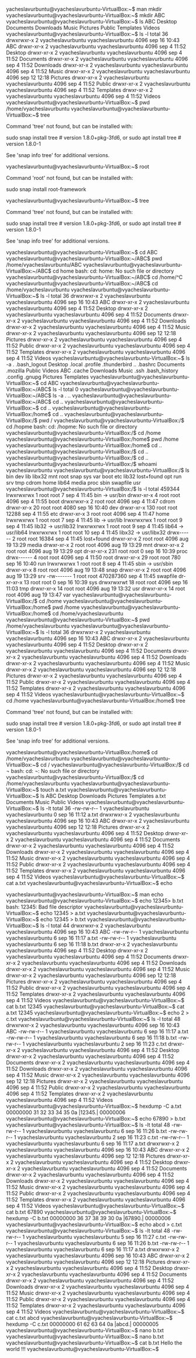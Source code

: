 yacheslavurbuntu@vyacheslavurbuntu-VirtualBox:~$  man mkdir
vyacheslavurbuntu@vyacheslavurbuntu-VirtualBox:~$ mkdir ABC
vyacheslavurbuntu@vyacheslavurbuntu-VirtualBox:~$ ls
ABC  Desktop  Documents  Downloads  Music  Pictures  Public  Templates  Videos
vyacheslavurbuntu@vyacheslavurbuntu-VirtualBox:~$ ls -l
total 36
drwxrwxr-x 2 vyacheslavurbuntu vyacheslavurbuntu 4096 sep 16 10:43 ABC
drwxr-xr-x 2 vyacheslavurbuntu vyacheslavurbuntu 4096 sep  4 11:52 Desktop
drwxr-xr-x 2 vyacheslavurbuntu vyacheslavurbuntu 4096 sep  4 11:52 Documents
drwxr-xr-x 2 vyacheslavurbuntu vyacheslavurbuntu 4096 sep  4 11:52 Downloads
drwxr-xr-x 2 vyacheslavurbuntu vyacheslavurbuntu 4096 sep  4 11:52 Music
drwxr-xr-x 2 vyacheslavurbuntu vyacheslavurbuntu 4096 sep 12 12:18 Pictures
drwxr-xr-x 2 vyacheslavurbuntu vyacheslavurbuntu 4096 sep  4 11:52 Public
drwxr-xr-x 2 vyacheslavurbuntu vyacheslavurbuntu 4096 sep  4 11:52 Templates
drwxr-xr-x 2 vyacheslavurbuntu vyacheslavurbuntu 4096 sep  4 11:52 Videos
vyacheslavurbuntu@vyacheslavurbuntu-VirtualBox:~$ pwd
/home/vyacheslavurbuntu
vyacheslavurbuntu@vyacheslavurbuntu-VirtualBox:~$ tree

Command 'tree' not found, but can be installed with:

sudo snap install tree  # version 1.8.0+pkg-3fd6, or
sudo apt  install tree  # version 1.8.0-1

See 'snap info tree' for additional versions.

vyacheslavurbuntu@vyacheslavurbuntu-VirtualBox:~$ root

Command 'root' not found, but can be installed with:

sudo snap install root-framework

vyacheslavurbuntu@vyacheslavurbuntu-VirtualBox:~$ tree

Command 'tree' not found, but can be installed with:

sudo snap install tree  # version 1.8.0+pkg-3fd6, or
sudo apt  install tree  # version 1.8.0-1

See 'snap info tree' for additional versions.

vyacheslavurbuntu@vyacheslavurbuntu-VirtualBox:~$ cd ABC
vyacheslavurbuntu@vyacheslavurbuntu-VirtualBox:~/ABC$ pwd
/home/vyacheslavurbuntu/ABC
vyacheslavurbuntu@vyacheslavurbuntu-VirtualBox:~/ABC$ cd home
bash: cd: home: No such file or directory
vyacheslavurbuntu@vyacheslavurbuntu-VirtualBox:~/ABC$ cd /home/^C
vyacheslavurbuntu@vyacheslavurbuntu-VirtualBox:~/ABC$ cd /home/vyacheslavurbuntu
vyacheslavurbuntu@vyacheslavurbuntu-VirtualBox:~$ ls -l
total 36
drwxrwxr-x 2 vyacheslavurbuntu vyacheslavurbuntu 4096 sep 16 10:43 ABC
drwxr-xr-x 2 vyacheslavurbuntu vyacheslavurbuntu 4096 sep  4 11:52 Desktop
drwxr-xr-x 2 vyacheslavurbuntu vyacheslavurbuntu 4096 sep  4 11:52 Documents
drwxr-xr-x 2 vyacheslavurbuntu vyacheslavurbuntu 4096 sep  4 11:52 Downloads
drwxr-xr-x 2 vyacheslavurbuntu vyacheslavurbuntu 4096 sep  4 11:52 Music
drwxr-xr-x 2 vyacheslavurbuntu vyacheslavurbuntu 4096 sep 12 12:18 Pictures
drwxr-xr-x 2 vyacheslavurbuntu vyacheslavurbuntu 4096 sep  4 11:52 Public
drwxr-xr-x 2 vyacheslavurbuntu vyacheslavurbuntu 4096 sep  4 11:52 Templates
drwxr-xr-x 2 vyacheslavurbuntu vyacheslavurbuntu 4096 sep  4 11:52 Videos
vyacheslavurbuntu@vyacheslavurbuntu-VirtualBox:~$ ls -a
.              .bash_logout  Desktop    .local    .profile   .thunderbird
..             .bashrc       Documents  .mozilla  Public     Videos
ABC            .cache        Downloads  Music     .ssh
.bash_history  .config       .gnupg     Pictures  Templates
vyacheslavurbuntu@vyacheslavurbuntu-VirtualBox:~$ cd ABC
vyacheslavurbuntu@vyacheslavurbuntu-VirtualBox:~/ABC$ ls -l
total 0
vyacheslavurbuntu@vyacheslavurbuntu-VirtualBox:~/ABC$ ls -a
.  ..
vyacheslavurbuntu@vyacheslavurbuntu-VirtualBox:~/ABC$ cd ..
vyacheslavurbuntu@vyacheslavurbuntu-VirtualBox:~$ cd ..
vyacheslavurbuntu@vyacheslavurbuntu-VirtualBox:/home$ cd ..
vyacheslavurbuntu@vyacheslavurbuntu-VirtualBox:/$ pwd
/
vyacheslavurbuntu@vyacheslavurbuntu-VirtualBox:/$ cd /hopme
bash: cd: /hopme: No such file or directory
vyacheslavurbuntu@vyacheslavurbuntu-VirtualBox:/$ cd /home
vyacheslavurbuntu@vyacheslavurbuntu-VirtualBox:/home$ pwd
/home
vyacheslavurbuntu@vyacheslavurbuntu-VirtualBox:/home$ cd ..
vyacheslavurbuntu@vyacheslavurbuntu-VirtualBox:/$ cd ..
vyacheslavurbuntu@vyacheslavurbuntu-VirtualBox:/$ cd ..
vyacheslavurbuntu@vyacheslavurbuntu-VirtualBox:/$ whoami
vyacheslavurbuntu
vyacheslavurbuntu@vyacheslavurbuntu-VirtualBox:/$ ls
bin    dev   lib    libx32      mnt   root  snap      sys  var
boot   etc   lib32  lost+found  opt   run   srv       tmp
cdrom  home  lib64  media       proc  sbin  swapfile  usr
vyacheslavurbuntu@vyacheslavurbuntu-VirtualBox:/$ ls -l
total 459344
lrwxrwxrwx   1 root root         7 sep  4 11:45 bin -> usr/bin
drwxr-xr-x   4 root root      4096 sep  4 11:55 boot
drwxrwxr-x   2 root root      4096 sep  4 11:47 cdrom
drwxr-xr-x  20 root root      4080 sep 16 10:40 dev
drwxr-xr-x 130 root root     12288 sep  4 11:55 etc
drwxr-xr-x   3 root root      4096 sep  4 11:47 home
lrwxrwxrwx   1 root root         7 sep  4 11:45 lib -> usr/lib
lrwxrwxrwx   1 root root         9 sep  4 11:45 lib32 -> usr/lib32
lrwxrwxrwx   1 root root         9 sep  4 11:45 lib64 -> usr/lib64
lrwxrwxrwx   1 root root        10 sep  4 11:45 libx32 -> usr/libx32
drwx------   2 root root     16384 sep  4 11:45 lost+found
drwxr-xr-x   2 root root      4096 aug 19 13:29 media
drwxr-xr-x   2 root root      4096 aug 19 13:29 mnt
drwxr-xr-x   2 root root      4096 aug 19 13:29 opt
dr-xr-xr-x 231 root root         0 sep 16 10:39 proc
drwx------   4 root root      4096 sep  4 11:50 root
drwxr-xr-x  29 root root       780 sep 16 10:40 run
lrwxrwxrwx   1 root root         8 sep  4 11:45 sbin -> usr/sbin
drwxr-xr-x   8 root root      4096 aug 19 13:48 snap
drwxr-xr-x   2 root root      4096 aug 19 13:29 srv
-rw-------   1 root root 470287360 sep  4 11:45 swapfile
dr-xr-xr-x  13 root root         0 sep 16 10:39 sys
drwxrwxrwt  18 root root      4096 sep 16 11:03 tmp
drwxr-xr-x  14 root root      4096 aug 19 13:32 usr
drwxr-xr-x  14 root root      4096 aug 19 13:47 var
vyacheslavurbuntu@vyacheslavurbuntu-VirtualBox:/$ cd /home
vyacheslavurbuntu@vyacheslavurbuntu-VirtualBox:/home$ pwd
/home
vyacheslavurbuntu@vyacheslavurbuntu-VirtualBox:/home$ cd /home/vyacheslavurbuntu
vyacheslavurbuntu@vyacheslavurbuntu-VirtualBox:~$ pwd
/home/vyacheslavurbuntu
vyacheslavurbuntu@vyacheslavurbuntu-VirtualBox:~$ ls -l
total 36
drwxrwxr-x 2 vyacheslavurbuntu vyacheslavurbuntu 4096 sep 16 10:43 ABC
drwxr-xr-x 2 vyacheslavurbuntu vyacheslavurbuntu 4096 sep  4 11:52 Desktop
drwxr-xr-x 2 vyacheslavurbuntu vyacheslavurbuntu 4096 sep  4 11:52 Documents
drwxr-xr-x 2 vyacheslavurbuntu vyacheslavurbuntu 4096 sep  4 11:52 Downloads
drwxr-xr-x 2 vyacheslavurbuntu vyacheslavurbuntu 4096 sep  4 11:52 Music
drwxr-xr-x 2 vyacheslavurbuntu vyacheslavurbuntu 4096 sep 12 12:18 Pictures
drwxr-xr-x 2 vyacheslavurbuntu vyacheslavurbuntu 4096 sep  4 11:52 Public
drwxr-xr-x 2 vyacheslavurbuntu vyacheslavurbuntu 4096 sep  4 11:52 Templates
drwxr-xr-x 2 vyacheslavurbuntu vyacheslavurbuntu 4096 sep  4 11:52 Videos
vyacheslavurbuntu@vyacheslavurbuntu-VirtualBox:~$ cd /home
vyacheslavurbuntu@vyacheslavurbuntu-VirtualBox:/home$ tree

Command 'tree' not found, but can be installed with:

sudo snap install tree  # version 1.8.0+pkg-3fd6, or
sudo apt  install tree  # version 1.8.0-1

See 'snap info tree' for additional versions.

vyacheslavurbuntu@vyacheslavurbuntu-VirtualBox:/home$ cd /home/vyacheslavurbuntu
vyacheslavurbuntu@vyacheslavurbuntu-VirtualBox:~$ cd /
vyacheslavurbuntu@vyacheslavurbuntu-VirtualBox:/$ cd ¬
bash: cd: ¬: No such file or directory
vyacheslavurbuntu@vyacheslavurbuntu-VirtualBox:/$ cd /home/vyacheslavurbuntu
vyacheslavurbuntu@vyacheslavurbuntu-VirtualBox:~$ touch a.txt
vyacheslavurbuntu@vyacheslavurbuntu-VirtualBox:~$ ls
ABC    Desktop    Downloads  Pictures  Templates
a.txt  Documents  Music      Public    Videos
vyacheslavurbuntu@vyacheslavurbuntu-VirtualBox:~$ ls -lt
total 36
-rw-rw-r-- 1 vyacheslavurbuntu vyacheslavurbuntu    0 sep 16 11:12 a.txt
drwxrwxr-x 2 vyacheslavurbuntu vyacheslavurbuntu 4096 sep 16 10:43 ABC
drwxr-xr-x 2 vyacheslavurbuntu vyacheslavurbuntu 4096 sep 12 12:18 Pictures
drwxr-xr-x 2 vyacheslavurbuntu vyacheslavurbuntu 4096 sep  4 11:52 Desktop
drwxr-xr-x 2 vyacheslavurbuntu vyacheslavurbuntu 4096 sep  4 11:52 Documents
drwxr-xr-x 2 vyacheslavurbuntu vyacheslavurbuntu 4096 sep  4 11:52 Downloads
drwxr-xr-x 2 vyacheslavurbuntu vyacheslavurbuntu 4096 sep  4 11:52 Music
drwxr-xr-x 2 vyacheslavurbuntu vyacheslavurbuntu 4096 sep  4 11:52 Public
drwxr-xr-x 2 vyacheslavurbuntu vyacheslavurbuntu 4096 sep  4 11:52 Templates
drwxr-xr-x 2 vyacheslavurbuntu vyacheslavurbuntu 4096 sep  4 11:52 Videos
vyacheslavurbuntu@vyacheslavurbuntu-VirtualBox:~$ cat a.txt
vyacheslavurbuntu@vyacheslavurbuntu-VirtualBox:~$ echo

vyacheslavurbuntu@vyacheslavurbuntu-VirtualBox:~$ man echo
vyacheslavurbuntu@vyacheslavurbuntu-VirtualBox:~$ echo 12345> b.txt
bash: 12345: Bad file descriptor
vyacheslavurbuntu@vyacheslavurbuntu-VirtualBox:~$ echo 12345 > a.txt
vyacheslavurbuntu@vyacheslavurbuntu-VirtualBox:~$ echo 12345 > b.txt
vyacheslavurbuntu@vyacheslavurbuntu-VirtualBox:~$ ls -l
total 44
drwxrwxr-x 2 vyacheslavurbuntu vyacheslavurbuntu 4096 sep 16 10:43 ABC
-rw-rw-r-- 1 vyacheslavurbuntu vyacheslavurbuntu    6 sep 16 11:17 a.txt
-rw-rw-r-- 1 vyacheslavurbuntu vyacheslavurbuntu    6 sep 16 11:18 b.txt
drwxr-xr-x 2 vyacheslavurbuntu vyacheslavurbuntu 4096 sep  4 11:52 Desktop
drwxr-xr-x 2 vyacheslavurbuntu vyacheslavurbuntu 4096 sep  4 11:52 Documents
drwxr-xr-x 2 vyacheslavurbuntu vyacheslavurbuntu 4096 sep  4 11:52 Downloads
drwxr-xr-x 2 vyacheslavurbuntu vyacheslavurbuntu 4096 sep  4 11:52 Music
drwxr-xr-x 2 vyacheslavurbuntu vyacheslavurbuntu 4096 sep 12 12:18 Pictures
drwxr-xr-x 2 vyacheslavurbuntu vyacheslavurbuntu 4096 sep  4 11:52 Public
drwxr-xr-x 2 vyacheslavurbuntu vyacheslavurbuntu 4096 sep  4 11:52 Templates
drwxr-xr-x 2 vyacheslavurbuntu vyacheslavurbuntu 4096 sep  4 11:52 Videos
vyacheslavurbuntu@vyacheslavurbuntu-VirtualBox:~$ cat b.txt
12345
vyacheslavurbuntu@vyacheslavurbuntu-VirtualBox:~$ cat a.txt
12345
vyacheslavurbuntu@vyacheslavurbuntu-VirtualBox:~$ echo 2 > c.txt
vyacheslavurbuntu@vyacheslavurbuntu-VirtualBox:~$ ls -l
total 48
drwxrwxr-x 2 vyacheslavurbuntu vyacheslavurbuntu 4096 sep 16 10:43 ABC
-rw-rw-r-- 1 vyacheslavurbuntu vyacheslavurbuntu    6 sep 16 11:17 a.txt
-rw-rw-r-- 1 vyacheslavurbuntu vyacheslavurbuntu    6 sep 16 11:18 b.txt
-rw-rw-r-- 1 vyacheslavurbuntu vyacheslavurbuntu    2 sep 16 11:23 c.txt
drwxr-xr-x 2 vyacheslavurbuntu vyacheslavurbuntu 4096 sep  4 11:52 Desktop
drwxr-xr-x 2 vyacheslavurbuntu vyacheslavurbuntu 4096 sep  4 11:52 Documents
drwxr-xr-x 2 vyacheslavurbuntu vyacheslavurbuntu 4096 sep  4 11:52 Downloads
drwxr-xr-x 2 vyacheslavurbuntu vyacheslavurbuntu 4096 sep  4 11:52 Music
drwxr-xr-x 2 vyacheslavurbuntu vyacheslavurbuntu 4096 sep 12 12:18 Pictures
drwxr-xr-x 2 vyacheslavurbuntu vyacheslavurbuntu 4096 sep  4 11:52 Public
drwxr-xr-x 2 vyacheslavurbuntu vyacheslavurbuntu 4096 sep  4 11:52 Templates
drwxr-xr-x 2 vyacheslavurbuntu vyacheslavurbuntu 4096 sep  4 11:52 Videos
vyacheslavurbuntu@vyacheslavurbuntu-VirtualBox:~$ hexdump -C a.txt
00000000  31 32 33 34 35 0a                                 |12345.|
00000006
vyacheslavurbuntu@vyacheslavurbuntu-VirtualBox:~$ echo 67890 > b.txt
vyacheslavurbuntu@vyacheslavurbuntu-VirtualBox:~$ ls -lt
total 48
-rw-rw-r-- 1 vyacheslavurbuntu vyacheslavurbuntu    6 sep 16 11:26 b.txt
-rw-rw-r-- 1 vyacheslavurbuntu vyacheslavurbuntu    2 sep 16 11:23 c.txt
-rw-rw-r-- 1 vyacheslavurbuntu vyacheslavurbuntu    6 sep 16 11:17 a.txt
drwxrwxr-x 2 vyacheslavurbuntu vyacheslavurbuntu 4096 sep 16 10:43 ABC
drwxr-xr-x 2 vyacheslavurbuntu vyacheslavurbuntu 4096 sep 12 12:18 Pictures
drwxr-xr-x 2 vyacheslavurbuntu vyacheslavurbuntu 4096 sep  4 11:52 Desktop
drwxr-xr-x 2 vyacheslavurbuntu vyacheslavurbuntu 4096 sep  4 11:52 Documents
drwxr-xr-x 2 vyacheslavurbuntu vyacheslavurbuntu 4096 sep  4 11:52 Downloads
drwxr-xr-x 2 vyacheslavurbuntu vyacheslavurbuntu 4096 sep  4 11:52 Music
drwxr-xr-x 2 vyacheslavurbuntu vyacheslavurbuntu 4096 sep  4 11:52 Public
drwxr-xr-x 2 vyacheslavurbuntu vyacheslavurbuntu 4096 sep  4 11:52 Templates
drwxr-xr-x 2 vyacheslavurbuntu vyacheslavurbuntu 4096 sep  4 11:52 Videos
vyacheslavurbuntu@vyacheslavurbuntu-VirtualBox:~$ cat b.txt
67890
vyacheslavurbuntu@vyacheslavurbuntu-VirtualBox:~$ hexdump -C b.txt
00000000  36 37 38 39 30 0a                                 |67890.|
00000006
vyacheslavurbuntu@vyacheslavurbuntu-VirtualBox:~$ echo abcd > c.txt
vyacheslavurbuntu@vyacheslavurbuntu-VirtualBox:~$ ls -lt
total 48
-rw-rw-r-- 1 vyacheslavurbuntu vyacheslavurbuntu    5 sep 16 11:27 c.txt
-rw-rw-r-- 1 vyacheslavurbuntu vyacheslavurbuntu    6 sep 16 11:26 b.txt
-rw-rw-r-- 1 vyacheslavurbuntu vyacheslavurbuntu    6 sep 16 11:17 a.txt
drwxrwxr-x 2 vyacheslavurbuntu vyacheslavurbuntu 4096 sep 16 10:43 ABC
drwxr-xr-x 2 vyacheslavurbuntu vyacheslavurbuntu 4096 sep 12 12:18 Pictures
drwxr-xr-x 2 vyacheslavurbuntu vyacheslavurbuntu 4096 sep  4 11:52 Desktop
drwxr-xr-x 2 vyacheslavurbuntu vyacheslavurbuntu 4096 sep  4 11:52 Documents
drwxr-xr-x 2 vyacheslavurbuntu vyacheslavurbuntu 4096 sep  4 11:52 Downloads
drwxr-xr-x 2 vyacheslavurbuntu vyacheslavurbuntu 4096 sep  4 11:52 Music
drwxr-xr-x 2 vyacheslavurbuntu vyacheslavurbuntu 4096 sep  4 11:52 Public
drwxr-xr-x 2 vyacheslavurbuntu vyacheslavurbuntu 4096 sep  4 11:52 Templates
drwxr-xr-x 2 vyacheslavurbuntu vyacheslavurbuntu 4096 sep  4 11:52 Videos
vyacheslavurbuntu@vyacheslavurbuntu-VirtualBox:~$ cat c.txt
abcd
vyacheslavurbuntu@vyacheslavurbuntu-VirtualBox:~$ hexdump -C c.txt
00000000  61 62 63 64 0a                                    |abcd.|
00000005
vyacheslavurbuntu@vyacheslavurbuntu-VirtualBox:~$ nano b.txt
vyacheslavurbuntu@vyacheslavurbuntu-VirtualBox:~$ nano b.txt
vyacheslavurbuntu@vyacheslavurbuntu-VirtualBox:~$ cat b.txt
Hello the world !!!
vyacheslavurbuntu@vyacheslavurbuntu-VirtualBox:~$
